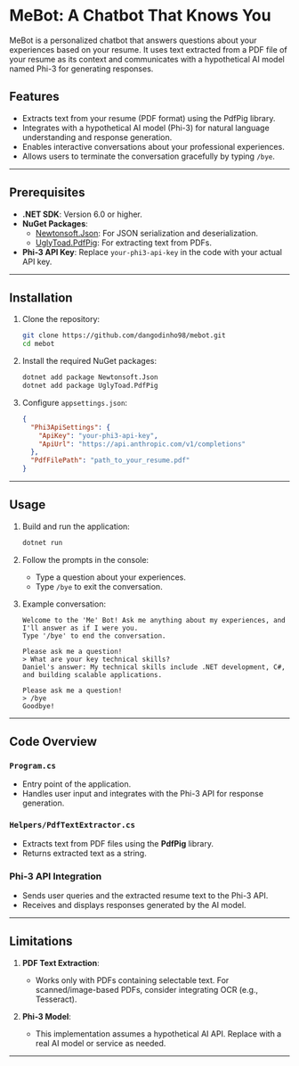 # MeBot: A Chatbot That Knows You

MeBot is a personalized chatbot that answers questions about your experiences based on your resume. It uses text extracted from a PDF file of your resume as its context and communicates with a hypothetical AI model named Phi-3 for generating responses.

## Features
- Extracts text from your resume (PDF format) using the PdfPig library.
- Integrates with a hypothetical AI model (Phi-3) for natural language understanding and response generation.
- Enables interactive conversations about your professional experiences.
- Allows users to terminate the conversation gracefully by typing `/bye`.

---

## Prerequisites

- **.NET SDK**: Version 6.0 or higher.
- **NuGet Packages**:
  - [Newtonsoft.Json](https://www.nuget.org/packages/Newtonsoft.Json): For JSON serialization and deserialization.
  - [UglyToad.PdfPig](https://www.nuget.org/packages/UglyToad.PdfPig): For extracting text from PDFs.
- **Phi-3 API Key**: Replace `your-phi3-api-key` in the code with your actual API key.

---

## Installation

1. Clone the repository:
    ```bash
    git clone https://github.com/dangodinho98/mebot.git
    cd mebot
    ```

2. Install the required NuGet packages:
    ```bash
    dotnet add package Newtonsoft.Json
    dotnet add package UglyToad.PdfPig
    ```


3. Configure `appsettings.json`:
    ```json
    {
      "Phi3ApiSettings": {
        "ApiKey": "your-phi3-api-key",
        "ApiUrl": "https://api.anthropic.com/v1/completions"
      },
      "PdfFilePath": "path_to_your_resume.pdf"
    }
    ```

---

## Usage

1. Build and run the application:
    ```bash
    dotnet run
    ```

2. Follow the prompts in the console:
    - Type a question about your experiences.
    - Type `/bye` to exit the conversation.

3. Example conversation:
    ```plaintext
    Welcome to the 'Me' Bot! Ask me anything about my experiences, and I'll answer as if I were you.
    Type '/bye' to end the conversation.

    Please ask me a question!
    > What are your key technical skills?
    Daniel's answer: My technical skills include .NET development, C#, and building scalable applications.

    Please ask me a question!
    > /bye
    Goodbye!
    ```

---

## Code Overview

### `Program.cs`
- Entry point of the application.
- Handles user input and integrates with the Phi-3 API for response generation.

### `Helpers/PdfTextExtractor.cs`
- Extracts text from PDF files using the **PdfPig** library.
- Returns extracted text as a string.

### Phi-3 API Integration
- Sends user queries and the extracted resume text to the Phi-3 API.
- Receives and displays responses generated by the AI model.

---

## Limitations

1. **PDF Text Extraction**:
   - Works only with PDFs containing selectable text. For scanned/image-based PDFs, consider integrating OCR (e.g., Tesseract).

2. **Phi-3 Model**:
   - This implementation assumes a hypothetical AI API. Replace with a real AI model or service as needed.

---

